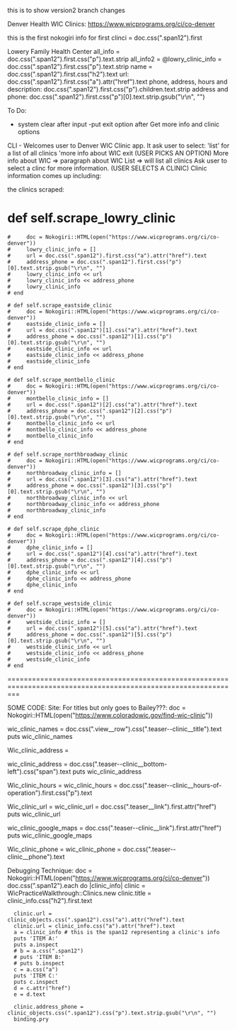 
this is to show version2 branch changes


Denver Health WIC Clinics:
https://www.wicprograms.org/ci/co-denver


this is the first nokogiri info for first clinci = doc.css(".span12").first

Lowery Family Health Center
all_info = doc.css(".span12").first.css("p").text.strip
all_info2 =  @lowry_clinic_info = doc.css(".span12").first.css("p").text.strip
name = doc.css(".span12").first.css("h2").text
url: doc.css(".span12").first.css("a").attr("href").text
phone, address, hours and description: doc.css(".span12").first.css("p").children.text.strip
address and phone: doc.css(".span12").first.css("p")[0].text.strip.gsub("\r\n", "")


To Do:
- system clear after input
-put exit option after Get more info and clinic options




CLI - Welcomes user to Denver WIC Clinic app.
    It ask user to select:
        'list' for a list of all clinics
        'more info about WIC
        exit
(USER PICKS AN OPTION)
        More info about WIC =>
            paragraph about WIC
        List =>
            will list all clinics
                Ask user to select a clinc for more information. (USER SELECTS A CLINIC)
                Clinic information comes up including:

the clinics scraped:

 # def self.scrape_lowry_clinic
    #     doc = Nokogiri::HTML(open("https://www.wicprograms.org/ci/co-denver"))
    #     lowry_clinic_info = []
    #     url = doc.css(".span12").first.css("a").attr("href").text
    #     address_phone = doc.css(".span12").first.css("p")[0].text.strip.gsub("\r\n", "")
    #     lowry_clinic_info << url
    #     lowry_clinic_info << address_phone
    #     lowry_clinic_info
    # end

    # def self.scrape_eastside_clinic
    #     doc = Nokogiri::HTML(open("https://www.wicprograms.org/ci/co-denver"))
    #     eastside_clinic_info = []
    #     url = doc.css(".span12")[1].css("a").attr("href").text
    #     address_phone = doc.css(".span12")[1].css("p")[0].text.strip.gsub("\r\n", "")
    #     eastside_clinic_info << url
    #     eastside_clinic_info << address_phone
    #     eastside_clinic_info
    # end

    # def self.scrape_montbello_clinic
    #     doc = Nokogiri::HTML(open("https://www.wicprograms.org/ci/co-denver"))
    #     montbello_clinic_info = []
    #     url = doc.css(".span12")[2].css("a").attr("href").text
    #     address_phone = doc.css(".span12")[2].css("p")[0].text.strip.gsub("\r\n", "")
    #     montbello_clinic_info << url
    #     montbello_clinic_info << address_phone
    #     montbello_clinic_info
    # end

    # def self.scrape_northbroadway_clinic
    #     doc = Nokogiri::HTML(open("https://www.wicprograms.org/ci/co-denver"))
    #     northbroadway_clinic_info = []
    #     url = doc.css(".span12")[3].css("a").attr("href").text
    #     address_phone = doc.css(".span12")[3].css("p")[0].text.strip.gsub("\r\n", "")
    #     northbroadway_clinic_info << url
    #     northbroadway_clinic_info << address_phone
    #     northbroadway_clinic_info
    # end

    # def self.scrape_dphe_clinic
    #     doc = Nokogiri::HTML(open("https://www.wicprograms.org/ci/co-denver"))
    #     dphe_clinic_info = []
    #     url = doc.css(".span12")[4].css("a").attr("href").text
    #     address_phone = doc.css(".span12")[4].css("p")[0].text.strip.gsub("\r\n", "")
    #     dphe_clinic_info << url
    #     dphe_clinic_info << address_phone
    #     dphe_clinic_info
    # end

    # def self.scrape_westside_clinic
    #     doc = Nokogiri::HTML(open("https://www.wicprograms.org/ci/co-denver"))
    #     westside_clinic_info = []
    #     url = doc.css(".span12")[5].css("a").attr("href").text
    #     address_phone = doc.css(".span12")[5].css("p")[0].text.strip.gsub("\r\n", "")
    #     westside_clinic_info << url
    #     westside_clinic_info << address_phone
    #     westside_clinic_info
    # end










===============================================================================================================

SOME CODE:
Site:
For titles but only goes to Bailey???:
doc = Nokogiri::HTML(open("https://www.coloradowic.gov/find-wic-clinic"))

wic_clinic_names = doc.css(".view__row").css(".teaser--clinic__title").text
puts wic_clinic_names

Wic_clinic_address =

wic_clinic_address = doc.css(".teaser--clinic__bottom-left").css("span").text
puts wic_clinic_address

Wic_clinic_hours =
wic_clinic_hours = doc.css(".teaser--clinic__hours-of-operation").first.css("p").text

Wic_clinic_url =
wic_clinic_url = doc.css(".teaser__link").first.attr("href")
puts wic_clinic_url


wic_clinic_google_maps = doc.css(".teaser--clinic__link").first.attr("href")
puts wic_clinic_google_maps

Wic_clinic_phone =
wic_clinic_phone = doc.css(".teaser--clinic__phone").text

Debugging Technique: 
 doc = Nokogiri::HTML(open("https://www.wicprograms.org/ci/co-denver"))
    doc.css(".span12").each do |clinic_info|
      clinic = WicPracticeWalkthrough::Clinics.new
      clinic.title = clinic_info.css("h2").first.text

      clinic.url = clinic_objects.css(".span12").css("a").attr("href").text
      clinic.url = clinic_info.css("a").attr("href").text
      a = clinic_info # this is the span12 representing a clinic's info
      puts 'ITEM A:'
      puts a.inspect
      # b = a.css(".span12")
      # puts 'ITEM B:'
      # puts b.inspect
      c = a.css("a")
      puts 'ITEM C:'
      puts c.inspect
      d = c.attr("href")
      e = d.text

      clinic.address_phone = clinic_objects.css(".span12").css("p").text.strip.gsub("\r\n", "")
      binding.pry

